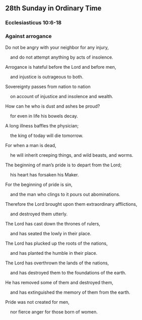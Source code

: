 ## 28th Sunday in Ordinary Time

### Ecclesiasticus 10:6-18

### Against arrogance

Do not be angry with your neighbor for any injury,

    and do not attempt anything by acts of insolence.

Arrogance is hateful before the Lord and before men,

    and injustice is outrageous to both.

Sovereignty passes from nation to nation

    on account of injustice and insolence and wealth.

How can he who is dust and ashes be proud?

    for even in life his bowels decay.

A long illness baffles the physician;

    the king of today will die tomorrow.

For when a man is dead,

    he will inherit creeping things, and wild beasts, and worms.

The beginning of man’s pride is to depart from the Lord;

    his heart has forsaken his Maker.

For the beginning of pride is sin,

    and the man who clings to it pours out abominations.

Therefore the Lord brought upon them extraordinary afflictions,

    and destroyed them utterly.

The Lord has cast down the thrones of rulers,

    and has seated the lowly in their place.

The Lord has plucked up the roots of the nations,

    and has planted the humble in their place.

The Lord has overthrown the lands of the nations,

    and has destroyed them to the foundations of the earth.

He has removed some of them and destroyed them,

    and has extinguished the memory of them from the earth.

Pride was not created for men,

    nor fierce anger for those born of women.